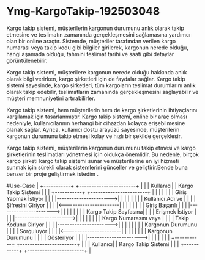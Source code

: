 # Ymg-KargoTakip-192503048
Kargo takip sistemi, müşterilerin kargonun durumunu anlık olarak takip etmesine ve teslimatın zamanında gerçekleşmesini sağlamasına yardımcı olan bir online araçtır. Sistemde, müşteriler tarafından verilen kargo numarası veya takip kodu gibi bilgiler girilerek, kargonun nerede olduğu, hangi aşamada olduğu, tahmini teslimat tarihi ve saati gibi detaylar görüntülenebilir.

Kargo takip sistemi, müşterilere kargonun nerede olduğu hakkında anlık olarak bilgi verirken, kargo şirketleri için de faydalar sağlar. Kargo takip sistemi sayesinde, kargo şirketleri, tüm kargoların teslimat durumlarını anlık olarak takip edebilir, teslimatların zamanında gerçekleşmesini sağlayabilir ve müşteri memnuniyetini artırabilirler.

Kargo takip sistemi, hem müşterilerin hem de kargo şirketlerinin ihtiyaçlarını karşılamak için tasarlanmıştır. Kargo takip sistemi, online bir araç olması nedeniyle, kullanıcılarının herhangi bir cihazdan kolayca erişebilmesine olanak sağlar. Ayrıca, kullanıcı dostu arayüzü sayesinde, müşterilerin kargonun durumunu takip etmesi kolay ve hızlı bir şekilde gerçekleşir.

Kargo takip sistemi, müşterilerin kargonun durumunu takip etmesi ve kargo şirketlerinin teslimatları yönetmesi için oldukça önemlidir. Bu nedenle, birçok kargo şirketi kargo takip sistemi sunar ve müşterilerine en iyi hizmeti sunmak için sürekli olarak sistemlerini günceller ve geliştirir.Bende buna benzer bir proje geliştirmek istedim .

#Use-Case
|    +-----------+       +-----------------------+   |
|    |  Kullanıcı|       | Kargo Takip Sistemi   |   |
|    +-----------+       +-----------------------+   |
|            |                        |                |
|            |   Giriş Yapmak İstiyor |                |
|            |---------------------->|                |
|            |                        |                |
|            |    Kullanıcı Adı ve   |                |
|            |    Şifresini Giriyor  |                |
|            |<----------------------|                |
|            |                        |                |
|            |   Giriş Başarılı      |                |
|            |---------------------->|                |
|            |                        |                |
|            |  Kargo Takip Sayfasına|                |
|            |  Erişmek İstiyor      |                |
|            |---------------------->|                |
|            |                        |                |
|            | Kargo Numarasını veya |                |
|            | Takip Kodunu Giriyor  |                |
|            |---------------------->|                |
|            |                        |                |
|            |    Kargonun Durumunu  |                |
|            |    Sorguluyor         |                |
|            |<----------------------|                |
|            |                        |                |
|            | Kargonun Durumunu     |                |
|            | Gösteriyor            |                |
|            |---------------------->|                |
|            |                        |                |
|    +-----------+       +-----------------------+   |
|    |  Kullanıcı|       | Kargo Takip Sistemi   |   |
|    +-----------+       +-----------------------+   |
